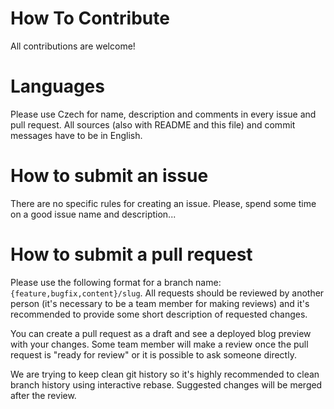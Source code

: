 # How To Contribute

All contributions are welcome!

# Languages

Please use Czech for name, description and comments in every issue and pull request. All sources (also with README and this file) and commit messages have to be in English.

# How to submit an issue

There are no specific rules for creating an issue. Please, spend some time on a good issue name and description...

# How to submit a pull request

Please use the following format for a branch name: `{feature,bugfix,content}/slug`. All requests should be reviewed by another person (it's necessary to be a team member for making reviews) and it's recommended to provide some short description of requested changes.

You can create a pull request as a draft and see a deployed blog preview with your changes. Some team member will make a review once the pull request is "ready for review" or it is possible to ask someone directly. 

We are trying to keep clean git history so it's highly recommended to clean branch history using interactive rebase. Suggested changes will be merged after the review. 